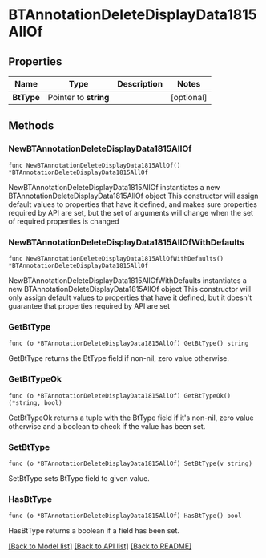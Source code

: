 # BTAnnotationDeleteDisplayData1815AllOf

## Properties

Name | Type | Description | Notes
------------ | ------------- | ------------- | -------------
**BtType** | Pointer to **string** |  | [optional] 

## Methods

### NewBTAnnotationDeleteDisplayData1815AllOf

`func NewBTAnnotationDeleteDisplayData1815AllOf() *BTAnnotationDeleteDisplayData1815AllOf`

NewBTAnnotationDeleteDisplayData1815AllOf instantiates a new BTAnnotationDeleteDisplayData1815AllOf object
This constructor will assign default values to properties that have it defined,
and makes sure properties required by API are set, but the set of arguments
will change when the set of required properties is changed

### NewBTAnnotationDeleteDisplayData1815AllOfWithDefaults

`func NewBTAnnotationDeleteDisplayData1815AllOfWithDefaults() *BTAnnotationDeleteDisplayData1815AllOf`

NewBTAnnotationDeleteDisplayData1815AllOfWithDefaults instantiates a new BTAnnotationDeleteDisplayData1815AllOf object
This constructor will only assign default values to properties that have it defined,
but it doesn't guarantee that properties required by API are set

### GetBtType

`func (o *BTAnnotationDeleteDisplayData1815AllOf) GetBtType() string`

GetBtType returns the BtType field if non-nil, zero value otherwise.

### GetBtTypeOk

`func (o *BTAnnotationDeleteDisplayData1815AllOf) GetBtTypeOk() (*string, bool)`

GetBtTypeOk returns a tuple with the BtType field if it's non-nil, zero value otherwise
and a boolean to check if the value has been set.

### SetBtType

`func (o *BTAnnotationDeleteDisplayData1815AllOf) SetBtType(v string)`

SetBtType sets BtType field to given value.

### HasBtType

`func (o *BTAnnotationDeleteDisplayData1815AllOf) HasBtType() bool`

HasBtType returns a boolean if a field has been set.


[[Back to Model list]](../README.md#documentation-for-models) [[Back to API list]](../README.md#documentation-for-api-endpoints) [[Back to README]](../README.md)


